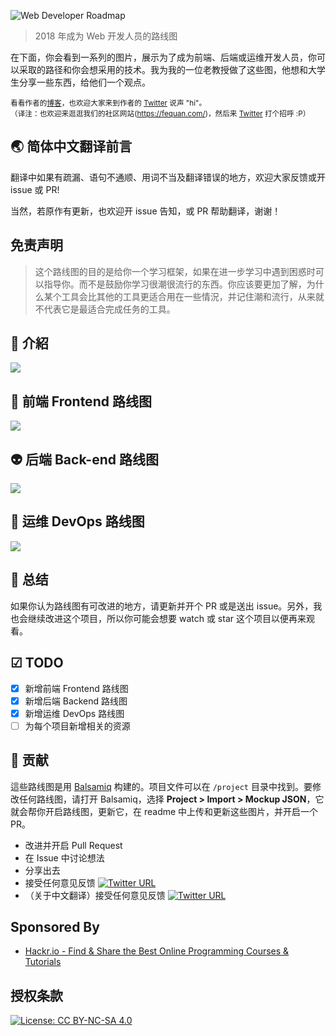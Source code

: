 ![Web Developer Roadmap](./chinese-version/images/banner.png)

> 2018 年成为 Web 开发人员的路线图

在下面，你会看到一系列的图片，展示为了成为前端、后端或运维开发人员，你可以采取的路径和你会想采用的技术。我为我的一位老教授做了这些图，他想和大学生分享一些东西，给他们一个观点。

<sub>看看作者的[博客](http://kamranahmed.info)，也欢迎大家来到作者的 [Twitter](https://twitter.com/kamranahmedse) 说声 "hi"。</sub><br>
<sub>（译注：也欢迎来逛逛我们的社区网站(https://fequan.com/)，然后来 [Twitter](https://twitter.com/gzlinyi) 打个招呼 :P）</sub>

## 🌏 简体中文翻译前言
翻译中如果有疏漏、语句不通顺、用词不当及翻译错误的地方，欢迎大家反馈或开 issue 或 PR!

当然，若原作有更新，也欢迎开 issue 告知，或 PR 帮助翻译，谢谢！

## 免责声明
> 这个路线图的目的是给你一个学习框架，如果在进一步学习中遇到困惑时可以指导你。而不是鼓励你学习很潮很流行的东西。你应该要更加了解，为什么某个工具会比其他的工具更适合用在一些情況，并记住潮和流行，从来就不代表它是最适合完成任务的工具。

## 🚀 介紹

![](./chinese-version/images/intro.png)

## 🎨 前端 Frontend 路线图

![](./chinese-version/images/frontend.png)

## 👽 后端 Back-end 路线图

![](./chinese-version/images/backend.png)

## 👷 运维 DevOps 路线图

![](./chinese-version/images/devops.png)

## 🚦 总结

如果你认为路线图有可改进的地方，请更新并开个 PR 或是送出 issue。另外，我也会继续改进这个项目，所以你可能会想要 watch 或 star 这个项目以便再来观看。

## ☑ TODO

- [X] 新增前端 Frontend 路线图
- [X] 新增后端 Backend 路线图
- [X] 新增运维 DevOps 路线图
- [ ] 为每个项目新增相关的资源

## 👬 贡献

這些路线图是用 [Balsamiq](https://balsamiq.com/products/mockups/) 构建的。项目文件可以在 `/project` 目录中找到。要修改任何路线图，请打开 Balsamiq，选择 **Project > Import > Mockup JSON**，它就会帮你开启路线图，更新它，在 readme 中上传和更新这些图片，并开启一个 PR。

- 改进并开启 Pull Request
- 在 Issue 中讨论想法
- 分享出去
- 接受任何意见反馈 [![Twitter URL](https://img.shields.io/twitter/url/https/twitter.com/kamranahmedse.svg?style=social&label=Follow%20%40kamranahmedse)](https://twitter.com/kamranahmedse)
- （关于中文翻译）接受任何意见反馈 [![Twitter URL](https://img.shields.io/twitter/url/https/twitter.com/littlegoodjack.svg?style=social&label=Follow%20@littlegoodjack)](https://twitter.com/littlegoodjack)

## Sponsored By

- [Hackr.io - Find & Share the Best Online Programming Courses & Tutorials](https://hackr.io)

## 授权条款


[![License: CC BY-NC-SA 4.0](https://img.shields.io/badge/License-CC%20BY--NC--SA%204.0-lightgrey.svg)](https://creativecommons.org/licenses/by-nc-sa/4.0/)

